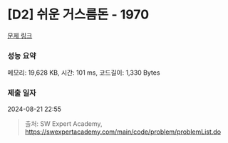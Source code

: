 # [D2] 쉬운 거스름돈 - 1970 

[문제 링크](https://swexpertacademy.com/main/code/problem/problemDetail.do?contestProbId=AV5PsIl6AXIDFAUq) 

### 성능 요약

메모리: 19,628 KB, 시간: 101 ms, 코드길이: 1,330 Bytes

### 제출 일자

2024-08-21 22:55



> 출처: SW Expert Academy, https://swexpertacademy.com/main/code/problem/problemList.do
